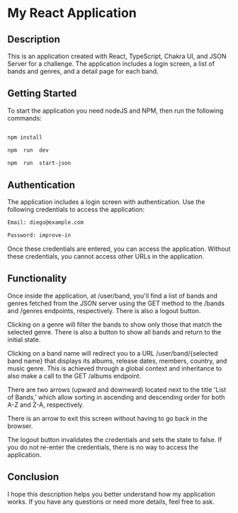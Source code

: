# My React Application

## Description

This is an application created with React, TypeScript, Chakra UI, and JSON Server for a challenge. The application includes a login screen, a list of bands and genres, and a detail page for each band.

## Getting Started

To start the application you need nodeJS and NPM, then run the following commands:

```bash

npm install

npm  run  dev

npm  run  start-json

```

## Authentication

The application includes a login screen with authentication. Use the following credentials to access the application:

```bash
Email: diego@example.com

Password: improve-in
```

Once these credentials are entered, you can access the application. Without these credentials, you cannot access other URLs in the application.

## Functionality

Once inside the application, at /user/band, you'll find a list of bands and genres fetched from the JSON server using the GET method to the /bands and /genres endpoints, respectively. There is also a logout button.

Clicking on a genre will filter the bands to show only those that match the selected genre. There is also a button to show all bands and return to the initial state.

Clicking on a band name will redirect you to a URL /user/band/{selected band name} that displays its albums, release dates, members, country, and music genre. This is achieved through a global context and inheritance to also make a call to the GET /albums endpoint.

There are two arrows (upward and downward) located next to the title 'List of Bands,' which allow sorting in ascending and descending order for both A-Z and Z-A, respectively.

There is an arrow to exit this screen without having to go back in the browser.

The logout button invalidates the credentials and sets the state to false. If you do not re-enter the credentials, there is no way to access the application.

## Conclusion

I hope this description helps you better understand how my application works. If you have any questions or need more details, feel free to ask.
